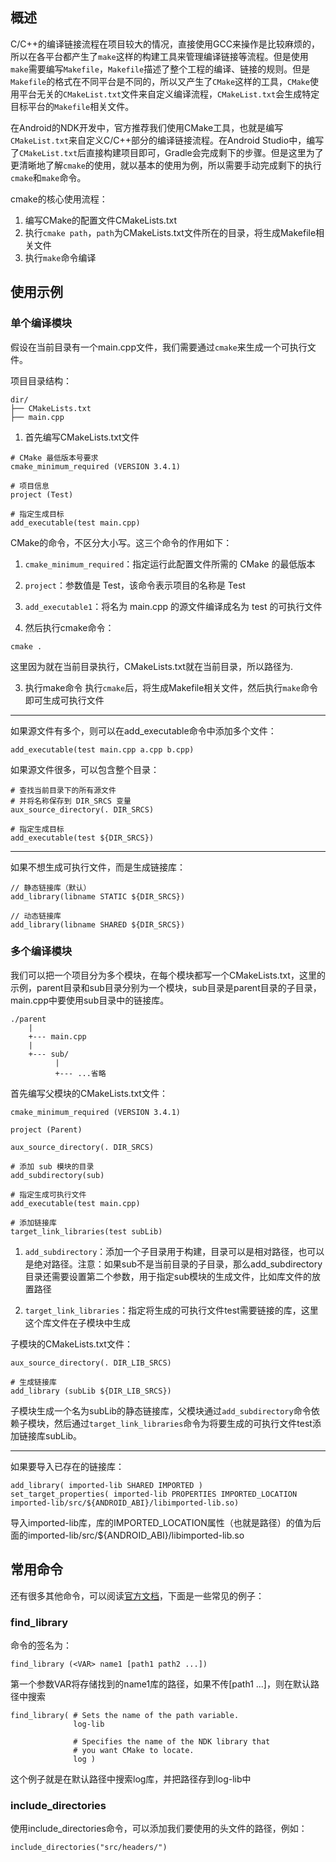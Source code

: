 ## 概述
C/C++的编译链接流程在项目较大的情况，直接使用GCC来操作是比较麻烦的，所以在各平台都产生了`make`这样的构建工具来管理编译链接等流程。但是使用`make`需要编写`Makefile`，`Makefile`描述了整个工程的编译、链接的规则。但是`Makefile`的格式在不同平台是不同的，所以又产生了`CMake`这样的工具，`CMake`使用平台无关的`CMakeList.txt`文件来自定义编译流程，`CMakeList.txt`会生成特定目标平台的`Makefile`相关文件。

在Android的NDK开发中，官方推荐我们使用CMake工具，也就是编写`CMakeList.txt`来自定义C/C++部分的编译链接流程。在Android Studio中，编写了`CMakeList.txt`后直接构建项目即可，Gradle会完成剩下的步骤。但是这里为了更清晰地了解`cmake`的使用，就以基本的使用为例，所以需要手动完成剩下的执行`cmake`和`make`命令。

cmake的核心使用流程：
1. 编写CMake的配置文件CMakeLists.txt
2. 执行`cmake path`，`path`为CMakeLists.txt文件所在的目录，将生成Makefile相关文件
3. 执行`make`命令编译

## 使用示例
### 单个编译模块
假设在当前目录有一个main.cpp文件，我们需要通过`cmake`来生成一个可执行文件。

项目目录结构：
```
dir/
├── CMakeLists.txt
├── main.cpp
```

1. 首先编写CMakeLists.txt文件
```
# CMake 最低版本号要求
cmake_minimum_required (VERSION 3.4.1)

# 项目信息
project (Test)

# 指定生成目标
add_executable(test main.cpp)
```
CMake的命令，不区分大小写。这三个命令的作用如下：
1. `cmake_minimum_required`：指定运行此配置文件所需的 CMake 的最低版本
2. `project`：参数值是 Test，该命令表示项目的名称是 Test
3. `add_executable1`：将名为 main.cpp 的源文件编译成名为 test 的可执行文件

2. 然后执行cmake命令：
```
cmake .
```
这里因为就在当前目录执行，CMakeLists.txt就在当前目录，所以路径为.

3. 执行make命令
执行`cmake`后，将生成Makefile相关文件，然后执行`make`命令即可生成可执行文件

-----------

如果源文件有多个，则可以在add_executable命令中添加多个文件：
```
add_executable(test main.cpp a.cpp b.cpp)
```
如果源文件很多，可以包含整个目录：
```
# 查找当前目录下的所有源文件
# 并将名称保存到 DIR_SRCS 变量
aux_source_directory(. DIR_SRCS)

# 指定生成目标
add_executable(test ${DIR_SRCS})
```

-----------

如果不想生成可执行文件，而是生成链接库：
```
// 静态链接库（默认）
add_library(libname STATIC ${DIR_SRCS})

// 动态链接库
add_library(libname SHARED ${DIR_SRCS})
```

### 多个编译模块
我们可以把一个项目分为多个模块，在每个模块都写一个CMakeLists.txt，这里的示例，parent目录和sub目录分别为一个模块，sub目录是parent目录的子目录，main.cpp中要使用sub目录中的链接库。
```
./parent
    |
    +--- main.cpp
    |
    +--- sub/
          |
          +--- ...省略
```

首先编写父模块的CMakeLists.txt文件：
```
cmake_minimum_required (VERSION 3.4.1)

project (Parent)

aux_source_directory(. DIR_SRCS)

# 添加 sub 模块的目录
add_subdirectory(sub)

# 指定生成可执行文件
add_executable(test main.cpp)

# 添加链接库
target_link_libraries(test subLib)
```
1. `add_subdirectory`：添加一个子目录用于构建，目录可以是相对路径，也可以是绝对路径。注意：如果sub不是当前目录的子目录，那么add_subdirectory目录还需要设置第二个参数，用于指定sub模块的生成文件，比如库文件的放置路径

2. `target_link_libraries`：指定将生成的可执行文件test需要链接的库，这里这个库文件在子模块中生成

子模块的CMakeLists.txt文件：
```
aux_source_directory(. DIR_LIB_SRCS)

# 生成链接库
add_library (subLib ${DIR_LIB_SRCS})
```
子模块生成一个名为subLib的静态链接库，父模块通过`add_subdirectory`命令依赖子模块，然后通过`target_link_libraries`命令为将要生成的可执行文件test添加链接库subLib。

----------

如果要导入已存在的链接库：
```
add_library( imported-lib SHARED IMPORTED )
set_target_properties( imported-lib PROPERTIES IMPORTED_LOCATION imported-lib/src/${ANDROID_ABI}/libimported-lib.so)
```
导入imported-lib库，库的IMPORTED_LOCATION属性（也就是路径）的值为后面的imported-lib/src/${ANDROID_ABI}/libimported-lib.so

## 常用命令
还有很多其他命令，可以阅读[官方文档](https://cmake.org/cmake/help/v3.19/manual/cmake-commands.7.html)，下面是一些常见的例子：

### find_library
命令的签名为：
```
find_library (<VAR> name1 [path1 path2 ...])
```
第一个参数VAR将存储找到的name1库的路径，如果不传[path1 ...]，则在默认路径中搜索
```
find_library( # Sets the name of the path variable.
              log-lib

              # Specifies the name of the NDK library that
              # you want CMake to locate.
              log )
```
这个例子就是在默认路径中搜索log库，并把路径存到log-lib中

### include_directories
使用include_directories命令，可以添加我们要使用的头文件的路径，例如：
```
include_directories("src/headers/")
```